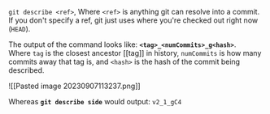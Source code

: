 `git describe <ref>`, Where `<ref>` is anything git can resolve into a commit. If you don't specify a ref, git just uses where you're checked out right now (`HEAD`). 

The output of the command looks like: **`<tag>_<numCommits>_g<hash>`**. Where `tag` is the closest ancestor [[tag]] in history, `numCommits` is how many commits away that tag is, and `<hash>` is the hash of the commit being described.

![[Pasted image 20230907113237.png]]

Whereas **`git describe side`** would output: `v2_1_gC4`